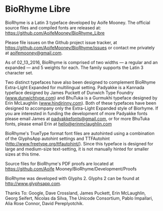 # BioRhyme Libre

BioRhyme is a Latin 3 typeface developed by Aoife Mooney. The official source files and compiled fonts are released at: https://github.com/AoifeMooney/BioRhyme_Libre

Please file issues on the Github project issue tracker, at https://github.com/AoifeMooney/BioRhyme/issues or contact me privately at aoifemooney@gmail.com.

As of 02_13_2016, BioRhyme is comprised of two widths — a regular and an expanded — and 5 weights for each. The family supports the Latin 3 character set. 

Two distinct typefaces have also been designed to complement BioRhyme Extra-Light Expanded for multilingual setting. Padyakke is a Kannada typeface designed by James Puckett of Dunwich Type Foundry (www.dunwichtype.com) and BhuTuka is a Gurmukhi typeface designed by Erin McLaughlin (www.hindirinny.com). Both of these typefaces have been designed to accompany only the Extra-Light Expanded style of Biorhyme. If you are interested in funding the development of more Padyakke fonts please email James at padyakkefonts@gmail.com, or for more BhuTuka fonts, please email Erin at hello@erinmclaughlin.com

BioRhyme's TrueType format font files are autohinted using a combination of the GlyphsApp autohint settings and TTFAutohint (http://www.freetype.org/ttfautohint/).  Since this typeface is designed for large and medium-size text-setting, it is not manually hinted for smaller sizes at this time.

Source files for BioRhyme's PDF proofs are located at https://github.com/Aoife Mooney/BioRhyme/Development/Proofs

BioRhyme was developed with Glyphs 2. Glyphs 2 can be found at http://www.glyphsapp.com.

Thanks To:
Google, Dave Crossland, James Puckett, Erin McLaughlin, Georg Seifert, Nicolas da Silva, The Unicode Consortium, Pablo Impallari, Alia Rose Connor, David Pereplyotchik.
